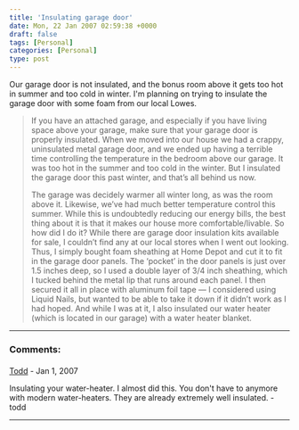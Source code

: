 ```yaml
---
title: 'Insulating garage door'
date: Mon, 22 Jan 2007 02:59:38 +0000
draft: false
tags: [Personal]
categories: [Personal]
type: post
---
```


Our garage door is not insulated, and the bonus room above it gets too hot in summer and too cold in winter. I'm planning on trying to insulate the garage door with some foam from our local Lowes.

> If you have an attached garage, and especially if you have living space above your garage, make sure that your garage door is properly insulated. When we moved into our house we had a crappy, uninsulated metal garage door, and we ended up having a terrible time controlling the temperature in the bedroom above our garage. It was too hot in the summer and too cold in the winter. But I insulated the garage door this past winter, and that’s all behind us now.
>
> The garage was decidely warmer all winter long, as was the room above it. Likewise, we’ve had much better temperature control this summer. While this is undoubtedly reducing our energy bills, the best thing about it is that it makes our house more comfortable/livable. So how did I do it? While there are garage door insulation kits available for sale, I couldn’t find any at our local stores when I went out looking. Thus, I simply bought foam sheathing at Home Depot and cut it to fit in the garage door panels. The ‘pocket’ in the door panels is just over 1.5 inches deep, so I used a double layer of 3/4 inch sheathing, which I tucked behind the metal lip that runs around each panel. I then secured it all in place with aluminum foil tape — I considered using Liquid Nails, but wanted to be able to take it down if it didn’t work as I had hoped. And while I was at it, I also insulated our water heater (which is located in our garage) with a water heater blanket.
---
### Comments:
####
[Todd](http://www.dma.org/cgi-bin/cgiwrap/tw/toddblog "taw@pobox.com") - <time datetime="2007-01-22 21:29:40">Jan 1, 2007</time>

Insulating your water-heater. I almost did this. You don't have to anymore with modern water-heaters. They are already extremely well insulated. -todd
<hr />
